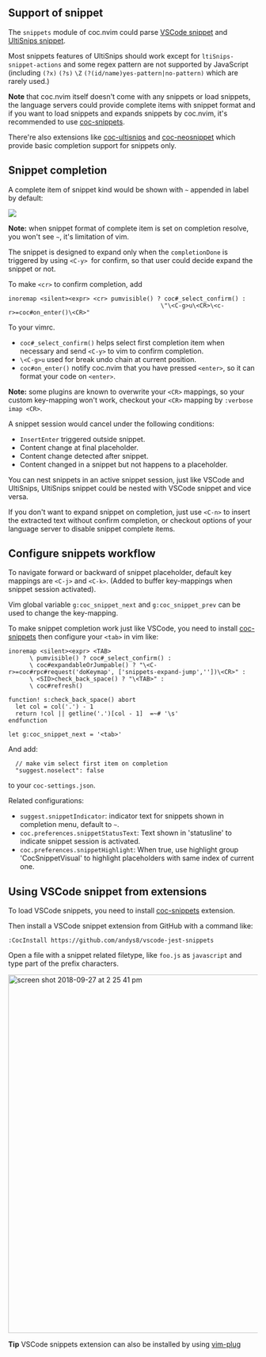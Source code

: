 ## Support of snippet

The `snippets` module of coc.nvim could parse [VSCode snippet](https://code.visualstudio.com/docs/editor/userdefinedsnippets#_snippet-syntax) and [UltiSnips snippet](https://github.com/SirVer/ultisnips/blob/master/doc/UltiSnips.txt).

Most snippets features of UltiSnips should work except for `ltiSnips-snippet-actions` and some regex pattern are not supported by JavaScript (including `(?x)` `(?s)` `\Z` `(?(id/name)yes-pattern|no-pattern)` which are rarely used.)

**Note** that coc.nvim itself doesn't come with any snippets or load snippets, the language servers could provide complete items with snippet format and if you want to load snippets and expands snippets by coc.nvim, it's recommended to use [coc-snippets](https://github.com/neoclide/coc-snippets).

There're also extensions like [coc-ultisnips](https://www.npmjs.com/package/coc-ultisnips) and [coc-neosnippet](https://www.npmjs.com/package/coc-neosnippet) which provide basic completion support for snippets only.

## Snippet completion

A complete item of snippet kind would be shown with `~` appended in label by default:

![](https://user-images.githubusercontent.com/251450/42562999-b4eb9634-852f-11e8-9f61-bab2bc19db3f.png)

**Note:** when snippet format of complete item is set on completion resolve, you won't see `~`, it's limitation of vim.

The snippet is designed to expand only when the `completionDone` is triggered by using `<C-y> `for confirm, so that user could decide expand the snippet or not. 

To make `<cr>` to confirm completion, add

``` vim
inoremap <silent><expr> <cr> pumvisible() ? coc#_select_confirm() : 
                                           \"\<C-g>u\<CR>\<c-r>=coc#on_enter()\<CR>"
```
To your vimrc.

* `coc#_select_confirm()` helps select first completion item when necessary and send `<C-y>` to vim to confirm completion.
* `\<C-g>u` used for break undo chain at current position.
* `coc#on_enter()` notify coc.nvim that you have pressed `<enter>`, so it can format your code on `<enter>`.

**Note:** some plugins are known to overwrite your `<CR>` mappings, so your custom key-mapping won't work, checkout your `<CR>` mapping by `:verbose imap <CR>`. 

A snippet session would cancel under the following conditions:

* `InsertEnter` triggered outside snippet.
* Content change at final placeholder.
* Content change detected after snippet.
* Content changed in a snippet but not happens to a placeholder.

You can nest snippets in an active snippet session, just like VSCode and UltiSnips, UltiSnips snippet could be nested with VSCode snippet and vice versa.

If you don't want to expand snippet on completion, just use `<C-n>` to insert the extracted text without confirm completion, or checkout options of your language server to disable snippet complete items.

## Configure snippets workflow

To navigate forward or backward of snippet placeholder, default key mappings are `<C-j>` and `<C-k>`. (Added to buffer key-mappings when snippet session activated).

Vim global variable `g:coc_snippet_next` and `g:coc_snippet_prev` can be used to change the key-mapping.

To make snippet completion work just like VSCode, you need to install [coc-snippets](https://github.com/neoclide/coc-snippets) then configure your `<tab>` in vim like:

``` vim
inoremap <silent><expr> <TAB>
      \ pumvisible() ? coc#_select_confirm() :
      \ coc#expandableOrJumpable() ? "\<C-r>=coc#rpc#request('doKeymap', ['snippets-expand-jump',''])\<CR>" :
      \ <SID>check_back_space() ? "\<TAB>" :
      \ coc#refresh()

function! s:check_back_space() abort
  let col = col('.') - 1
  return !col || getline('.')[col - 1]  =~# '\s'
endfunction

let g:coc_snippet_next = '<tab>'
```

And add:

``` jsonc
  // make vim select first item on completion
  "suggest.noselect": false
```
to your `coc-settings.json`.

Related configurations:

- `suggest.snippetIndicator`: indicator text for snippets shown in completion menu, default to `~`.
- `coc.preferences.snippetStatusText`: Text shown in 'statusline' to indicate snippet session is activated.
- `coc.preferences.snippetHighlight`: When true, use highlight group 'CocSnippetVisual' to highlight placeholders with same index of current one.

## Using VSCode snippet from extensions

To load VSCode snippets, you need to install [coc-snippets](https://github.com/neoclide/coc-snippets) extension.

Then install a VSCode snippet extension from GitHub with a command like:

```
:CocInstall https://github.com/andys8/vscode-jest-snippets
```

Open a file with a snippet related filetype, like `foo.js` as `javascript` and type part of the prefix characters.

<img width="724" alt="screen shot 2018-09-27 at 2 25 41 pm" src="https://user-images.githubusercontent.com/251450/46127038-edadb280-c261-11e8-8e94-957b6d62c9a9.png">

**Tip** VSCode snippets extension can also be installed by using [vim-plug](https://github.com/junegunn/vim-plug)
